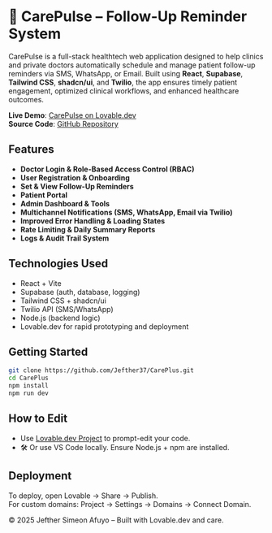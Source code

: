 # 🏥 CarePulse – Follow-Up Reminder System

CarePulse is a full-stack healthtech web application designed to help clinics and private doctors automatically schedule and manage patient follow-up reminders via SMS, WhatsApp, or Email. Built using **React**, **Supabase**, **Tailwind CSS**, **shadcn/ui**, and **Twilio**, the app ensures timely patient engagement, optimized clinical workflows, and enhanced healthcare outcomes.

**Live Demo**: [CarePulse on Lovable.dev](https://preview--vibe-health-reminders-ai.lovable.app/)  
 **Source Code**: [GitHub Repository](https://github.com/Jefther37/CarePlus.git)

## Features

-  **Doctor Login & Role-Based Access Control (RBAC)**
- **User Registration & Onboarding**
-  **Set & View Follow-Up Reminders**
-  **Patient Portal**
- **Admin Dashboard & Tools**
-  **Multichannel Notifications (SMS, WhatsApp, Email via Twilio)**
- **Improved Error Handling & Loading States**
- **Rate Limiting & Daily Summary Reports**
-  **Logs & Audit Trail System**

## Technologies Used

- React + Vite
- Supabase (auth, database, logging)
- Tailwind CSS + shadcn/ui
- Twilio API (SMS/WhatsApp)
- Node.js (backend logic)
- Lovable.dev for rapid prototyping and deployment

## Getting Started

```bash
git clone https://github.com/Jefther37/CarePlus.git
cd CarePlus
npm install
npm run dev
```

## How to Edit

-  Use [Lovable.dev Project](https://lovable.dev/projects/f75605cd-d480-4244-8415-f04ebcf0729d) to prompt-edit your code.
- 🛠 Or use VS Code locally. Ensure Node.js + npm are installed.

## Deployment

To deploy, open Lovable → Share → Publish.  
For custom domains: Project → Settings → Domains → Connect Domain.


© 2025 Jefther Simeon Afuyo – Built with Lovable.dev and care.





